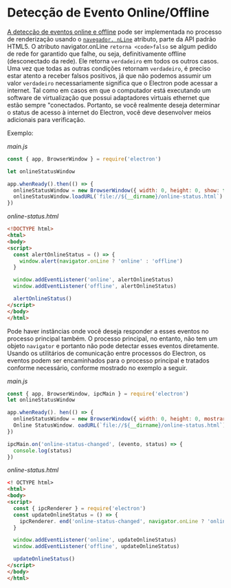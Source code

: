 # Detecção de Evento Online/Offline

[A detecção de eventos online e offline](https://developer.mozilla.org/en-US/docs/Online_and_offline_events) pode ser implementada no processo de renderização usando o [`navegador. nLine`](http://html5index.org/Offline%20-%20NavigatorOnLine.html) atributo, parte da API padrão HTML5. O atributo</code> navigator.onLine `retorna <code>falso` se algum pedido de rede for garantido que falhe, ou seja, definitivamente offline (desconectado da rede). Ele retorna `verdadeiro` em todos os outros casos. Uma vez que todas as outras condições retornam `verdadeiro`, é preciso estar atento a receber falsos positivos, já que não podemos assumir um valor `verdadeiro` necessariamente significa que o Electron pode acessar a internet. Tal como em casos em que o computador está executando um software de virtualização que possui adaptadores virtuais ethernet que estão sempre "conectados. Portanto, se você realmente deseja determinar o status de acesso à internet do Electron, você deve desenvolver meios adicionais para verificação.

Exemplo:

_main.js_

```javascript
const { app, BrowserWindow } = require('electron')

let onlineStatusWindow

app.whenReady().then(() => {
  onlineStatusWindow = new BrowserWindow({ width: 0, height: 0, show: false })
  onlineStatusWindow.loadURL(`file://${__dirname}/online-status.html`)
})
```

_online-status.html_

```html
<!DOCTYPE html>
<html>
<body>
<script>
  const alertOnlineStatus = () => {
    window.alert(navigator.onLine ? 'online' : 'offline')
  }

  window.addEventListener('online', alertOnlineStatus)
  window.addEventListener('offline', alertOnlineStatus)

  alertOnlineStatus()
</script>
</body>
</html>
```

Pode haver instâncias onde você deseja responder a esses eventos no processo principal também. O processo principal, no entanto, não tem um objeto `navigator` e portanto não pode detectar esses eventos diretamente. Usando os utilitários de comunicação entre processos do Electron, os eventos podem ser encaminhados para o processo principal e tratados conforme necessário, conforme mostrado no exemplo a seguir.

_main.js_

```javascript
const { app, BrowserWindow, ipcMain } = require('electron')
let onlineStatusWindow

app.whenReady(). hen(() => {
  onlineStatusWindow = new BrowserWindow({ width: 0, height: 0, mostrar: falso, webPreferences: { nodeIntegration: true } })
  Online StatusWindow. oadURL(`file://${__dirname}/online-status.html`)
})

ipcMain.on('online-status-changed', (evento, status) => {
  console.log(status)
})
```

_online-status.html_

```html
<! OCTYPE html>
<html>
<body>
<script>
  const { ipcRenderer } = require('electron')
  const updateOnlineStatus = () => {
    ipcRenderer. end('online-status-changed', navigator.onLine ? 'online' : 'offline')
  }

  window.addEventListener('online', updateOnlineStatus)
  window.addEventListener('offline', updateOnlineStatus)

  updateOnlineStatus()
</script>
</body>
</html>
```
